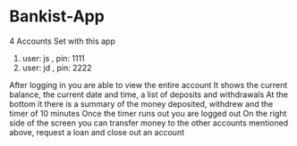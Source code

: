 # Bankist-App
4 Accounts Set with this app
1. user: js , pin: 1111
2. user: jd , pin: 2222


After logging in you are able to view the entire account
It shows the current balance, the current date and time, a list of deposits and withdrawals
At the bottom it there is a summary of the money deposited, withdrew and the timer of 10 minutes
Once the timer runs out you are logged out
On the right side of the screen you can transfer money to the other accounts mentioned above, request a loan and close out an account
